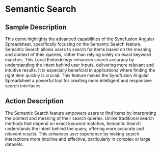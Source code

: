 # Semantic Search

## Sample Description

This demo highlights the advanced capabilities of the Syncfusion Angular Spreadsheet, specifically focusing on the Semantic Search feature. Semantic Search allows users to search for items based on the meaning and context of their queries, rather than relying solely on exact keyword matches. This Local Embeddings enhances search accuracy by understanding the intent behind user inputs, delivering more relevant and intuitive results. It is especially beneficial in applications where finding the right item quickly is crucial. This feature makes the Syncfusion Angular Spreadsheet a powerful tool for creating more intelligent and responsive search interfaces.

## Action Description

The Semantic Search feature empowers users to find items by interpreting the context and meaning of their search queries. Unlike traditional search methods that depend on exact keyword matches, Semantic Search understands the intent behind the query, offering more accurate and relevant results. This enhances user experience by making search interactions more intuitive and effective, particularly in complex or large datasets.
